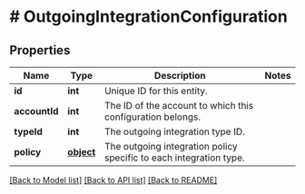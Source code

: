 # # OutgoingIntegrationConfiguration

## Properties

Name | Type | Description | Notes
------------ | ------------- | ------------- | -------------
**id** | **int** | Unique ID for this entity. | 
**accountId** | **int** | The ID of the account to which this configuration belongs. | 
**typeId** | **int** | The outgoing integration type ID. | 
**policy** | [**object**](.md) | The outgoing integration policy specific to each integration type. | 

[[Back to Model list]](../../README.md#documentation-for-models) [[Back to API list]](../../README.md#documentation-for-api-endpoints) [[Back to README]](../../README.md)


